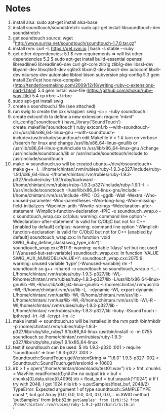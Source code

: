 Notes
=====

1. install alsa: sudo apt-get install alsa-base
2. install soundtouch/soundstretch: sudo apt-get install libsoundtouch-dev soundstretch
3. get soundtouch source: wget "http://www.surina.net/soundtouch/soundtouch-1.7.0.tar.gz"
4. install rvm: curl -L https://get.rvm.io | bash -s stable --ruby
5. get other dependencies:
5.1 $ rvm requirements => will list other dependencies
5.2 $ sudo apt-get install build-essential openssl libreadline6 libreadline6-dev curl git-core zlib1g zlib1g-dev libssl-dev libyaml-dev libsqlite3-dev sqlite3 libxml2-dev libxslt-dev autoconf libc6-dev ncurses-dev automake libtool bison subversion pkg-config
5.3 gem install ZenTest hoe rake-compiler (http://tenderlovemaking.com/2009/12/18/writing-ruby-c-extensions-part-1.html)
5.4 gem install wav-file (https://github.com/shokai/ruby-wav-file)
5.4 cp irbrc ~/.irbrc
6. sudo apt-get install swig
7. create a soundtouch.i file (see attached)
8. run swig to create the cxx wrapper: swig -c++ -ruby soundtouch.i 
9. create extconf.rb to define a new extension: 
	require 'mkmf'
	dir_config('soundtouch')
	have_library('SoundTouch')
	create_makefile('soundtouch')
	ruby extconf.rb --with-soundtouch-dir=/usr/lib/x86_64-linux-gnu --with-soundtouch-include=/usr/include/soundtouch
	edit Makefile
	V = 1 # turn on verbose
	//search for linux and change /usr/lib/x86_64-linux-gnu/lib or /usr/lib/x86_64-linux-gnu/include to /usr/lib/x86_64-linux-gnu
	//change /usr/include/soundtouch/lib or /usr/include/soundtouch/include to /usr/include/soundtouch
10. make => soundtouch.so will be created
	ubuntu~/dev/rbsoundtouch> make
	g++ -I. -I/home/chintan/.rvm/rubies/ruby-1.9.3-p327/include/ruby-1.9.1/x86_64-linux -I/home/chintan/.rvm/rubies/ruby-1.9.3-p327/include/ruby-1.9.1/ruby/backward -I/home/chintan/.rvm/rubies/ruby-1.9.3-p327/include/ruby-1.9.1 -I. -I/usr/include/soundtouch -I/usr/lib/x86_64-linux-gnu/include    -I/home/chintan/.rvm/usr/include -fPIC -O3 -ggdb -Wall -Wextra -Wno-unused-parameter -Wno-parentheses -Wno-long-long -Wno-missing-field-initializers -Wpointer-arith -Wwrite-strings -Wdeclaration-after-statement -Wimplicit-function-declaration  -fPIC   -o soundtouch_wrap.o -c soundtouch_wrap.cxx
	cc1plus: warning: command line option ‘-Wdeclaration-after-statement’ is valid for C/ObjC but not for C++ [enabled by default]
	cc1plus: warning: command line option ‘-Wimplicit-function-declaration’ is valid for C/ObjC but not for C++ [enabled by default]
	soundtouch_wrap.cxx: In function ‘void SWIG_Ruby_define_class(swig_type_info*)’:
	soundtouch_wrap.cxx:1517:9: warning: variable ‘klass’ set but not used [-Wunused-but-set-variable]
	soundtouch_wrap.cxx: In function ‘VALUE SWIG_AUX_NUM2DBL(VALUE*)’:
	soundtouch_wrap.cxx:2075:9: warning: unused variable ‘type’ [-Wunused-variable]
	rm -f soundtouch.so
	g++ -shared -o soundtouch.so soundtouch_wrap.o -L. -L/home/chintan/.rvm/rubies/ruby-1.9.3-p327/lib -Wl,-R/home/chintan/.rvm/rubies/ruby-1.9.3-p327/lib -L/usr/lib/x86_64-linux-gnu/lib -Wl,-R/usr/lib/x86_64-linux-gnu/lib -L/home/chintan/.rvm/usr/lib -Wl,-R/home/chintan/.rvm/usr/lib -L.  -rdynamic -Wl,-export-dynamic -L/home/chintan/.rvm/usr/lib  -Wl,-R/home/chintan/.rvm/usr/lib  -L/home/chintan/.rvm/usr/lib  -Wl,-R/home/chintan/.rvm/usr/lib    -Wl,-R -Wl,/home/chintan/.rvm/rubies/ruby-1.9.3-p327/lib -L/home/chintan/.rvm/rubies/ruby-1.9.3-p327/lib -lruby -lSoundTouch  -lpthread -lrt -ldl -lcrypt -lm   -lc
11. make install => soundtouch.so will be installed in the rvm path
	/bin/mkdir -p /home/chintan/.rvm/rubies/ruby-1.9.3-p327/lib/ruby/site_ruby/1.9.1/x86_64-linux
	/usr/bin/install -c -m 0755 soundtouch.so /home/chintan/.rvm/rubies/ruby-1.9.3-p327/lib/ruby/site_ruby/1.9.1/x86_64-linux
12. test if soundtouch can be used:
	$ irb
	1.9.2-p320 :001 > require 'soundtouch'
	 => true
	1.9.3-p327 :003 > Soundtouch::SoundTouch.getVersionString
	 => "1.6.0"
	1.9.3-p327 :002 > Soundtouch::SoundTouch.getVersionId
	 => 10600
13. irb > f = open("/home/chintan/downloads/test01.wav")
	irb > fmt, chunks = WavFile::readFormat(f);nil #=> no output
	irb > buf = chunks[0].data.slice(0,4096)
	irb > float_buf = buf.unpack('f1024') # If I try with 2048, I get 1024 nils
	irb > s.putSamples(float_buf, 2048/2)
	TypeError: Expected argument 1 of type soundtouch::SAMPLETYPE const *, but got Array [0.0, 0.0, 0.0, 0.0, 0.0, 0.0,...
		in SWIG method 'putSamples'
		from (irb):52:in `putSamples'
		from (irb):52
		from /home/chintan/.rvm/rubies/ruby-1.9.3-p327/bin/irb:16:in `<main>'

